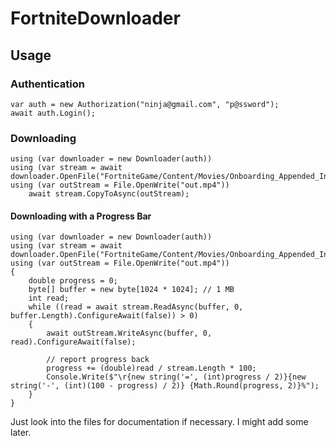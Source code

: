 # FortniteDownloader
## Usage

### Authentication

    var auth = new Authorization("ninja@gmail.com", "p@ssword");
    await auth.Login();
### Downloading

    using (var downloader = new Downloader(auth))
    using (var stream = await downloader.OpenFile("FortniteGame/Content/Movies/Onboarding_Appended_Intro.mp4"))
    using (var outStream = File.OpenWrite("out.mp4"))
        await stream.CopyToAsync(outStream);
#### Downloading with a Progress Bar
    using (var downloader = new Downloader(auth))
    using (var stream = await downloader.OpenFile("FortniteGame/Content/Movies/Onboarding_Appended_Intro.mp4"))
    using (var outStream = File.OpenWrite("out.mp4"))
    {
        double progress = 0;
        byte[] buffer = new byte[1024 * 1024]; // 1 MB
        int read;
        while ((read = await stream.ReadAsync(buffer, 0, buffer.Length).ConfigureAwait(false)) > 0)
        {
            await outStream.WriteAsync(buffer, 0, read).ConfigureAwait(false);

            // report progress back
            progress += (double)read / stream.Length * 100;
            Console.Write($"\r{new string('=', (int)progress / 2)}{new string('-', (int)(100 - progress) / 2)} {Math.Round(progress, 2)}%");
        }
    }

Just look into the files for documentation if necessary. I might add some later.